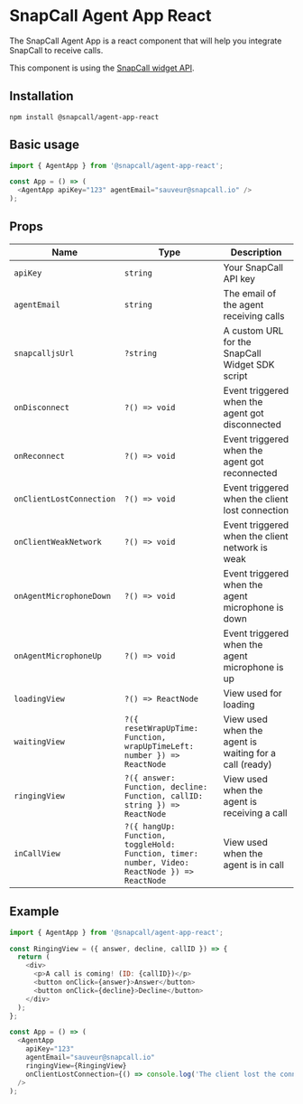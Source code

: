 # SnapCall Agent App React

The SnapCall Agent App is a react component that will help you integrate SnapCall to receive calls.

This component is using the [SnapCall widget API](https://doc.snapcall.io/#widget-api-receive-call-agent-side).

## Installation

```
npm install @snapcall/agent-app-react
```

## Basic usage
```js
import { AgentApp } from '@snapcall/agent-app-react';

const App = () => (
  <AgentApp apiKey="123" agentEmail="sauveur@snapcall.io" />
);
```

## Props

| Name | Type | Description
| --- | --- | --- |
| `apiKey` | `string` | Your SnapCall API key
| `agentEmail` | `string` | The email of the agent receiving calls
| `snapcalljsUrl` | `?string` | A custom URL for the SnapCall Widget SDK script
| `onDisconnect` | `?() => void` | Event triggered when the agent got disconnected
| `onReconnect` | `?() => void` | Event triggered when the agent got reconnected
| `onClientLostConnection` | `?() => void` | Event triggered when the client lost connection
| `onClientWeakNetwork` | `?() => void` | Event triggered when the client network is weak
| `onAgentMicrophoneDown` | `?() => void` | Event triggered when the agent microphone is down
| `onAgentMicrophoneUp` | `?() => void` | Event triggered when the agent microphone is up
| `loadingView` | `?() => ReactNode` | View used for loading
| `waitingView` | `?({ resetWrapUpTime: Function, wrapUpTimeLeft: number }) => ReactNode` | View used when the agent is waiting for a call (ready)
| `ringingView` | `?({ answer: Function, decline: Function, callID: string }) => ReactNode` | View used when the agent is receiving a call
| `inCallView` | `?({ hangUp: Function, toggleHold: Function, timer: number, Video: ReactNode }) => ReactNode` | View used when the agent is in call

## Example

```js
import { AgentApp } from '@snapcall/agent-app-react';

const RingingView = ({ answer, decline, callID }) => {
  return (
    <div>
      <p>A call is coming! (ID: {callID})</p>
      <button onClick={answer}>Answer</button>
      <button onClick={decline}>Decline</button>
    </div>
  );
};

const App = () => (
  <AgentApp
    apiKey="123"
    agentEmail="sauveur@snapcall.io"
    ringingView={RingingView}
    onClientLostConnection={() => console.log('The client lost the connection!!')}
  />
);
```
